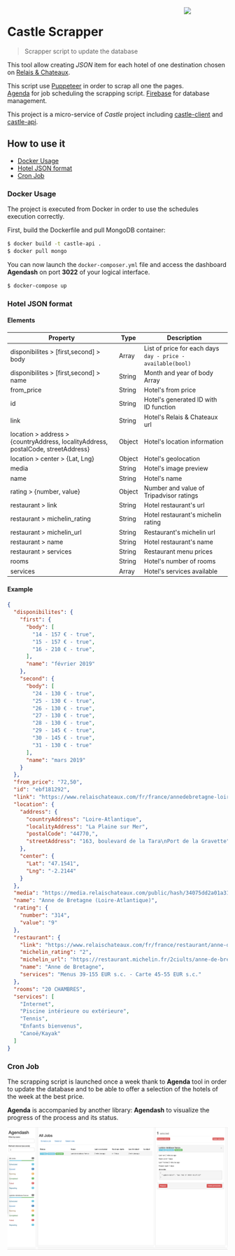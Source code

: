 <img src="https://emojipedia-us.s3.dualstack.us-west-1.amazonaws.com/thumbs/160/facebook/105/european-castle_1f3f0.png" align="right" width="100">

# Castle Scrapper
> Scrapper script to update the database

This tool allow creating _JSON_ item for each hotel of one destination chosen on [Relais & Chateaux](http://relaischateaux.com/).

This script use [Puppeteer](https://github.com/GoogleChrome/puppeteer) in order to scrap all one the pages.   
[Agenda](https://github.com/agenda/agenda) for job scheduling the scrapping script.
[Firebase](https://firebase.google.com/) for database management.

This project is a micro-service of _Castle_ project including [castle-client](https://github.com/quelhasu/castle-client) and [castle-api](https://github.com/quelhasu/castle-api).


## How to use it 
- [Docker Usage](#docker)
- [Hotel JSON format](#format)
- [Cron Job](#cron-job)

### <a id="docker"></a> Docker Usage

The project is executed from Docker in order to use the schedules execution correctly.

First, build the Dockerfile and pull MongoDB container:

```bash
$ docker build -t castle-api .
$ docker pull mongo
```

You can now launch the `docker-composer.yml` file and access the dashboard **Agendash** on port **3022** of your logical interface.

```bash
$ docker-compose up
```

### <a id="format"></a> Hotel JSON format

#### Elements
| Property                                                                          	| Type          	| Description                                                 	|
|-----------------------------------------------------------------------------------	|---------------	|-------------------------------------------------------------	|
| disponibilites > [first,second] > body                                            	| Array<String> 	| List of price for each days `day - price - available(bool)` 	|
| disponibilites > [first,second] > name                                            	| String        	| Month and year of body Array                                	|
| from_price                                                                        	| String        	| Hotel's from price                                          	|
| id                                                                                	| String        	| Hotel's generated ID with ID function                       	|
| link                                                                              	| String        	| Hotel's Relais & Chateaux url                               	|
| location > address > {countryAddress, localityAddress, postalCode, streetAddress} 	| Object        	| Hotel's location information                                	|
| location > center > {Lat, Lng}                                                    	| Object        	| Hotel's geolocation                                         	|
| media                                                                             	| String        	| Hotel's image preview                                       	|
| name                                                                              	| String        	| Hotel's name                                                	|
| rating > {number, value}                                                          	| Object        	| Number and value of Tripadvisor ratings                     	|
| restaurant > link                                                                 	| String        	| Hotel restaurant's url                                      	|
| restaurant > michelin_rating                                                      	| String        	| Hotel restaurant's michelin rating                          	|
| restaurant > michelin_url                                                         	| String        	| Restaurant's michelin url                                   	|
| restaurant > name                                                                 	| String        	| Hotel restaurant's name                                     	|
| restaurant > services                                                             	| String        	| Restaurant menu prices                                      	|
| rooms                                                                             	| String        	| Hotel's number of rooms                                     	|
| services                                                                          	| Array<String> 	| Hotel's services available                                  	|

#### Example
```json
{
  "disponibilites": {
    "first": {
      "body": [
        "14 - 157 € - true",
        "15 - 157 € - true",
        "16 - 210 € - true",
      ],
      "name": "février 2019"
    },
    "second": {
      "body": [
        "24 - 130 € - true",
        "25 - 130 € - true",
        "26 - 130 € - true",
        "27 - 130 € - true",
        "28 - 130 € - true",
        "29 - 145 € - true",
        "30 - 145 € - true",
        "31 - 130 € - true"
      ],
      "name": "mars 2019"
    }
  },
  "from_price": "72,50",
  "id": "ebf181292",
  "link": "https://www.relaischateaux.com/fr/france/annedebretagne-loire-atlantique-la-plaine-sur-mer",
  "location": {
    "address": {
      "countryAddress": "Loire-Atlantique",
      "localityAddress": "La Plaine sur Mer",
      "postalCode": "44770,",
      "streetAddress": "163, boulevard de la Tara\nPort de la Gravette"
    },
    "center": {
      "Lat": "47.1541",
      "Lng": "-2.2144"
    }
  },
  "media": "https://media.relaischateaux.com/public/hash/34075dd2a01a31e71a79c5e8dd8fc16ac54fc5a8",
  "name": "Anne de Bretagne (Loire-Atlantique)",
  "rating": {
    "number": "314",
    "value": "9"
  },
  "restaurant": {
    "link": "https://www.relaischateaux.com/fr/france/restaurant/anne-de-bretagne-loire-atlantique-la-plaine-sur-mer",
    "michelin_rating": "2",
    "michelin_url": "https://restaurant.michelin.fr/2ciults/anne-de-bretagne-la-plaine-sur-mer",
    "name": "Anne de Bretagne",
    "services": "Menus 39-155 EUR s.c. - Carte 45-55 EUR s.c."
  },
  "rooms": "20 CHAMBRES",
  "services": [
    "Internet",
    "Piscine intérieure ou extérieure",
    "Tennis",
    "Enfants bienvenus",
    "Canoë/Kayak"
  ]
}
```

### <a id="cron-job"></a> Cron Job

The scrapping script is launched once a week thank to **Agenda** tool in order to update the database and to be able to offer a selection of the hotels of the week at the best price.

**Agenda** is accompanied by another library: **Agendash** to visualize the progress of the process and its status.

<img src="images/agendash-example.png"/>